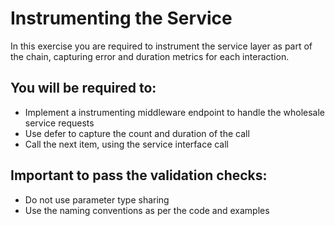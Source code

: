 # Instrumenting the Service

In this exercise you are required to instrument the service layer as part of the chain, capturing error and duration metrics for each interaction.

## You will be required to:
* Implement a instrumenting middleware endpoint to handle the wholesale service requests
* Use defer to capture the count and duration of the call
* Call the next item, using the service interface call

## Important to pass the validation checks:
* Do not use parameter type sharing
* Use the naming conventions as per the code and examples

